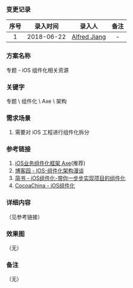 ### 变更记录

| 序号 | 录入时间 | 录入人 | 备注 |
|:--------:|:--------:|:--------:|:--------:|
| 1 | 2018-06-22 | [Alfred Jiang](https://github.com/viktyz) | - |

### 方案名称

专题 - iOS 组件化相关资源

### 关键字

专题 \ 组件化 \ Axe \ 架构

### 需求场景

1. 需要对 iOS 工程进行组件化拆分

### 参考链接

1. [iOS业务组件化框架 Axe](http://www.infoq.com/cn/articles/ios-business-component-framework-axe)(推荐)
2. [博客园 - IOS-组件化架构漫谈](https://www.cnblogs.com/oc-bowen/p/5885476.html)
3. [简书 - iOS组件化-带你一步步实现项目的组件化](https://blog.csdn.net/u014205965/article/details/78025799)
4. [CocoaChina - iOS组件化](http://www.cocoachina.com/ios/20180312/22536.html)

### 详细内容
（见参考链接）

### 效果图
（无）

### 备注
（无）
